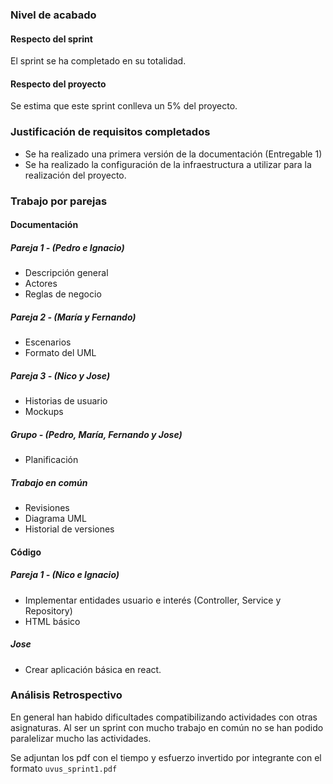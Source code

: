 ### Nivel de acabado
#### Respecto del sprint
El sprint se ha completado en su totalidad.
#### Respecto del proyecto
Se estima que este sprint conlleva un 5% del proyecto.

### Justificación de requisitos completados
- Se ha realizado una primera versión de la documentación (Entregable 1)
- Se ha realizado la configuración de la infraestructura a utilizar para la realización del proyecto.

### Trabajo por parejas
#### Documentación
##### Pareja 1 - (Pedro e Ignacio) 
- Descripción general
- Actores
- Reglas de negocio

##### Pareja 2 - (María y Fernando) 
- Escenarios
- Formato del UML

##### Pareja 3 - (Nico y Jose) 
- Historias de usuario
- Mockups

##### Grupo - (Pedro, María, Fernando y Jose) 
- Planificación

##### Trabajo en común
- Revisiones
- Diagrama UML
- Historial de versiones

#### Código
##### Pareja 1 - (Nico e Ignacio) 
- Implementar entidades usuario e interés (Controller, Service y Repository)
- HTML básico
  
##### Jose
- Crear aplicación básica en react.

### Análisis Retrospectivo
En general han habido dificultades compatibilizando actividades con otras asignaturas.
Al ser un sprint con mucho trabajo en común no se han podido paralelizar mucho las actividades.

Se adjuntan los pdf con el tiempo y esfuerzo invertido por integrante con el formato `uvus_sprint1.pdf`